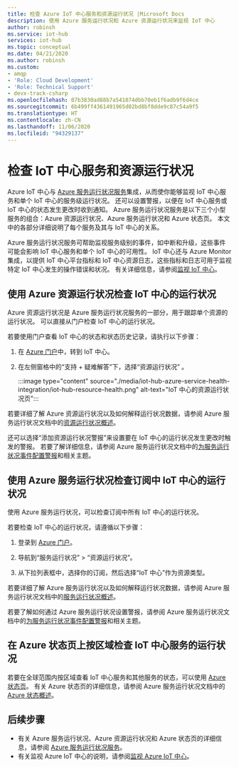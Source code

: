 ```yaml
---
title: 检查 Azure IoT 中心服务和资源运行状况 |Microsoft Docs
description: 使用 Azure 服务运行状况和 Azure 资源运行状况来监视 IoT 中心
author: robinsh
ms.service: iot-hub
services: iot-hub
ms.topic: conceptual
ms.date: 04/21/2020
ms.author: robinsh
ms.custom:
- amqp
- 'Role: Cloud Development'
- 'Role: Technical Support'
- devx-track-csharp
ms.openlocfilehash: 07b3830ad88b7a541074dbb70eb1f6adb9f6d4ce
ms.sourcegitcommit: 6b499ff4361491965d02bd8bf8dde9c87c54a9f5
ms.translationtype: HT
ms.contentlocale: zh-CN
ms.lasthandoff: 11/06/2020
ms.locfileid: "94329137"
---
```

# <a name="check-iot-hub-service-and-resource-health"></a>检查 IoT 中心服务和资源运行状况

Azure IoT 中心与 [Azure 服务运行状况服务](../service-health/overview.md)集成，从而使你能够监视 IoT 中心服务和单个 IoT 中心的服务级运行状况。 还可以设置警报，以便在 IoT 中心服务或 IoT 中心的状态发生更改时收到通知。 Azure 服务运行状况服务是以下三个小型服务的组合：Azure 资源运行状况、Azure 服务运行状况和 Azure 状态页。 本文中的各部分详细说明了每个服务及其与 IoT 中心的关系。

Azure 服务运行状况服务可帮助监视服务级别的事件，如中断和升级，这些事件可能会影响 IoT 中心服务和单个 IoT 中心的可用性。 IoT 中心还与 Azure Monitor 集成，以提供 IoT 中心平台指标和 IoT 中心资源日志，这些指标和日志可用于监视特定 IoT 中心发生的操作错误和状况。 有关详细信息，请参阅[监视 IoT 中心](monitor-iot-hub.md)。

## <a name="check-health-of-an-iot-hub-with-azure-resource-health"></a>使用 Azure 资源运行状况检查 IoT 中心的运行状况

Azure 资源运行状况是 Azure 服务运行状况服务的一部分，用于跟踪单个资源的运行状况。 可以直接从门户检查 IoT 中心的运行状况。

若要使用门户查看 IoT 中心的状态和状态历史记录，请执行以下步骤：

1. 在 [Azure 门户](https://portal.azure.cn)中，转到 IoT 中心。

1. 在左侧窗格中的“支持 + 疑难解答”下，选择“资源运行状况” 。

    :::image type="content" source="./media/iot-hub-azure-service-health-integration/iot-hub-resource-health.png" alt-text="IoT 中心的资源运行状况页":::

若要详细了解 Azure 资源运行状况以及如何解释运行状况数据，请参阅 Azure 服务运行状况文档中的[资源运行状况概述](../service-health/resource-health-overview.md)。

还可以选择“添加资源运行状况警报”来设置要在 IoT 中心的运行状况发生更改时触发的警报。 若要了解详细信息，请参阅 Azure 服务运行状况文档中的[为服务运行状况事件配置警报](../service-health/alerts-activity-log-service-notifications-portal.md)和相关主题。

## <a name="check-health-of-iot-hubs-in-your-subscription-with-azure-service-health"></a>使用 Azure 服务运行状况检查订阅中 IoT 中心的运行状况

使用 Azure 服务运行状况，可以检查订阅中所有 IoT 中心的运行状况。

若要检查 IoT 中心的运行状况，请遵循以下步骤：

1. 登录到 [Azure 门户](https://portal.azure.cn)。

2. 导航到“服务运行状况” > “资源运行状况”。 

3. 从下拉列表框中，选择你的订阅，然后选择“IoT 中心”作为资源类型。

若要详细了解 Azure 服务运行状况以及如何解释运行状况数据，请参阅 Azure 服务运行状况文档中的[服务运行状况概述](../service-health/service-health-overview.md)。

若要了解如何通过 Azure 服务运行状况设置警报，请参阅 Azure 服务运行状况文档中的[为服务运行状况事件配置警报](../service-health/alerts-activity-log-service-notifications-portal.md)和相关主题。

## <a name="check-health-of-the-iot-hub-service-by-region-on-azure-status-page"></a>在 Azure 状态页上按区域检查 IoT 中心服务的运行状况

若要在全球范围内按区域查看 IoT 中心服务和其他服务的状态，可以使用 [Azure 状态页](https://status.azure.com/status)。 有关 Azure 状态页的详细信息，请参阅 Azure 服务运行状况文档中的 [Azure 状态概述](../service-health/azure-status-overview.md)。

## <a name="next-steps"></a>后续步骤

* 有关 Azure 服务运行状况、Azure 资源运行状况和 Azure 状态页的详细信息，请参阅 [Azure 服务运行状况服务](../service-health/overview.md)。
* 有关监视 Azure IoT 中心的说明，请参阅[监视 Azure IoT 中心](monitor-iot-hub.md)。
